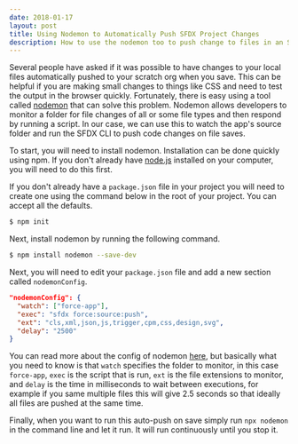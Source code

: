 ```yaml
---
date: 2018-01-17
layout: post
title: Using Nodemon to Automatically Push SFDX Project Changes
description: How to use the nodemon too to push change to files in an SFDX project to your scratch org automatically when files are saved.
---
```


Several people have asked if it was possible to have changes to your local files automatically pushed to your scratch org when you save. This can be helpful if you are making small changes to things like CSS and need to test the output in the browser quickly.
Fortunately, there is easy using a tool called [nodemon](https://nodemon.io/) that can solve this problem. Nodemon allows developers to monitor a folder for file changes of all or some file types and then respond by running a script. In our case, we can use this to watch the app's source folder and run the SFDX CLI to push code changes on file saves.

To start, you will need to install nodemon. Installation can be done quickly using npm. If you don't already have [node.js](https://nodejs.org/en/) installed on your computer, you will need to do this first.

If you don't already have a `package.json` file in your project you will need to create one using the command below in the root of your project. You can accept all the defaults.

```bash
$ npm init
```

Next, install nodemon by running the following command.

```bash
$ npm install nodemon --save-dev
```

Next, you will need to edit your `package.json` file and add a new section called `nodemonConfig`.

```json
"nodemonConfig": {
  "watch": ["force-app"],
  "exec": "sfdx force:source:push",
  "ext": "cls,xml,json,js,trigger,cpm,css,design,svg",
  "delay": "2500"
}
```

You can read more about the config of nodemon [here](https://github.com/remy/nodemon), but basically what you need to know is that `watch` specifies the folder to monitor, in this case `force-app`, `exec` is the script that is run, `ext` is the file extensions to monitor, and `delay` is the time in milliseconds to wait between executions, for example if you same multiple files this will give 2.5 seconds so that ideally all files are pushed at the same time.

Finally, when you want to run this auto-push on save simply run `npx nodemon` in the command line and let it run. It will run continuously until you stop it.
